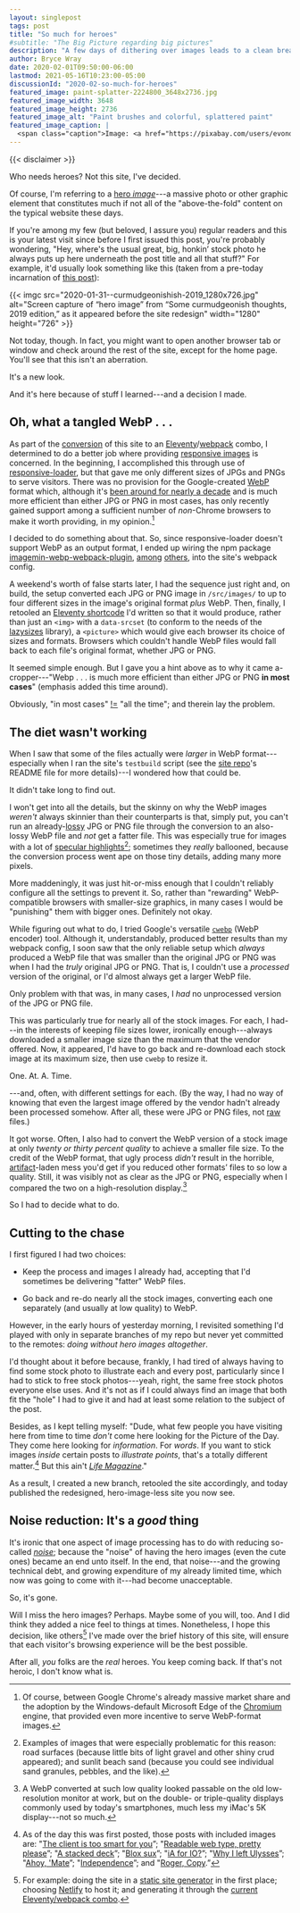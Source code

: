 ```yaml
---
layout: singlepost
tags: post
title: "So much for heroes"
#subtitle: "The Big Picture regarding big pictures"
description: "A few days of dithering over images leads to a clean break."
author: Bryce Wray
date: 2020-02-01T09:50:00-06:00
lastmod: 2021-05-16T10:23:00-05:00
discussionId: "2020-02-so-much-for-heroes"
featured_image: paint-splatter-2224800_3648x2736.jpg
featured_image_width: 3648
featured_image_height: 2736
featured_image_alt: "Paint brushes and colorful, splattered paint"
featured_image_caption: |
  <span class="caption">Image: <a href="https://pixabay.com/users/evondue-4996403/?utm_source=link-attribution&amp;utm_medium=referral&amp;utm_campaign=image&amp;utm_content=2224800">evondue</a>; <a href="https://pixabay.com/?utm_source=link-attribution&amp;utm_medium=referral&amp;utm_campaign=image&amp;utm_content=2224800">Pixabay</a></span>
---
```


{{< disclaimer >}}

Who needs heroes? Not this site, I've decided.

Of course, I'm referring to a [hero *image*](https://www.optimizely.com/optimization-glossary/hero-image/)---a massive photo or other graphic element that constitutes much if not all of the "above-the-fold" content on the typical website these days.

If you're among my few (but beloved, I assure you) regular readers and this is your latest visit since before I first issued this post, you're probably wondering, "Hey, where's the usual great, big, honkin’ stock photo he always puts up here underneath the post title and all that stuff?" For example, it'd usually look something like this (taken from a pre-today incarnation of [this post](/posts/2019/11/curmudgeonish-2019/)):

{{< imgc src="2020-01-31--curmudgeonishish-2019_1280x726.jpg" alt="Screen capture of “hero image” from “Some curmudgeonish thoughts, 2019 edition,” as it appeared before the site redesign" width="1280" height="726" >}}

Not today, though. In fact, you might want to open another browser tab or window and check around the rest of the site, except for the home page. You'll see that this isn't an aberration.

It's a new look.

And it's here because of stuff I learned---and a decision I made.

## Oh, what a tangled WebP&nbsp;.&nbsp;.&nbsp;.

As part of the [conversion](/posts/2019/12/packing-up/) of this site to an [Eleventy](https://11ty.dev)/[webpack](https://webpack.js.org) combo, I determined to do a better job where providing [responsive images](https://developer.mozilla.org/en-US/docs/Learn/HTML/Multimedia_and_embedding/Responsive_images) is concerned. In the beginning, I accomplished this through use of [responsive-loader](https://github.com/herrstucki/responsive-loader), but that gave me only different sizes of JPGs and PNGs to serve visitors. There was no provision for the Google-created [WebP](https://developers.google.com/speed/webp) format which, although it's [been around for nearly a decade](https://web.archive.org/web/20101004134848/http://code.google.com/intl/no/speed/webp/docs/c_study.html) and is much more efficient than either JPG or PNG in most cases, has only recently gained support among a sufficient number of *non*-Chrome browsers to make it worth providing, in my opinion.[^ChrShare]

[^ChrShare]: Of course, between Google Chrome's already massive market share and the adoption by the Windows-default Microsoft Edge of the [Chromium](https://www.chromium.org) engine, that provided even more incentive to serve WebP-format images.

I decided to do something about that. So, since responsive-loader doesn't support WebP as an output format, I ended up wiring the npm package [imagemin-webp-webpack-plugin](https://github.com/iampava/imagemin-webp-webpack-plugin), [among](https://github.com/imagemin/imagemin-webp) [others](https://github.com/Klathmon/imagemin-webpack-plugin), into the site's webpack config.

A weekend's worth of false starts later, I had the sequence just right and, on build, the setup converted each JPG or PNG image in `/src/images/` to up to four different sizes in the image's original format *plus* WebP. Then, finally, I retooled an [Eleventy shortcode](https://www.11ty.dev/docs/shortcodes/) I'd written so that it would produce, rather than just an `<img>` with a `data-srcset` (to conform to the needs of the [lazysizes](https://github.com/aFarkas/lazysizes) library), a `<picture>` which would give each browser its choice of sizes and formats. Browsers which couldn't handle WebP files would fall back to each file's original format, whether JPG or PNG.

It seemed simple enough. But I gave you a hint above as to why it came a-cropper---"Webp .&nbsp;.&nbsp;. is much more efficient than either JPG or PNG **in most cases**" (emphasis added this time around).

Obviously, "in most cases" [!=](https://sciencetrends.com/does-not-equal-sign-what-does) "all the time"; and therein lay the problem.

## The diet wasn't working

When I saw that some of the files actually were *larger* in WebP format---especially when I ran the site's `testbuild` script (see the [site repo](https://github.com/brycewray/eleventy_bundler)'s README file for more details)---I wondered how that could be.

It didn't take long to find out.

I won't get into all the details, but the skinny on why the WebP images *weren't* always skinnier than their counterparts is that, simply put, you can't run an already-[lossy](https://techterms.com/definition/lossy) JPG or PNG file through the conversion to an also-lossy WebP file and *not* get a fatter file. This was especially true for images with a lot of [specular highlights](https://en.wikipedia.org/wiki/Specular_highlight)[^granular]; sometimes they *really* ballooned, because the conversion process went ape on those tiny details, adding many more pixels.

[^granular]: Examples of images that were especially problematic for this reason: road surfaces (because little bits of light gravel and other shiny crud appeared); and sunlit beach sand (because you could see individual sand granules, pebbles, and the like).

More maddeningly, it was just hit-or-miss enough that I couldn't reliably configure all the settings to prevent it. So, rather than "rewarding" WebP-compatible browsers with smaller-size graphics, in many cases I would be "punishing" them with bigger ones. Definitely not okay.

While figuring out what to do, I tried Google's versatile [`cwebp`](https://developers.google.com/speed/webp/docs/cwebp) (WebP encoder) tool. Although it, understandably, produced better results than my webpack config, I soon saw that the only reliable setup which *always* produced a WebP file that was smaller than the original JPG or PNG was when I had the *truly* original JPG or PNG. That is, I couldn't use a *processed* version of the original, or I'd almost always get a larger WebP file.

Only problem with that was, in many cases, I *had* no unprocessed version of the JPG or PNG file.

This was particularly true for nearly all of the stock images. For each, I had---in the interests of keeping file sizes lower, ironically enough---always downloaded a smaller image size than the maximum that the vendor offered. Now, it appeared, I'd have to go back and re-download each stock image at its maximum size, then use `cwebp` to resize it.

One. At. A. Time.

---and, often, with different settings for each. (By the way, I had no way of knowing that even the largest image offered by the vendor hadn't already been processed somehow. After all, these were JPG or PNG files, not [raw](https://en.wikipedia.org/wiki/Raw_image_format) files.)

It got worse. Often, I also had to convert the WebP version of a stock image at only *twenty or thirty percent quality* to achieve a smaller file size. To the credit of the WebP format, that ugly process *didn't* result in the horrible, [artifact](https://en.wikipedia.org/wiki/Compression_artifact)-laden mess you'd get if you reduced other formats’ files to so low a quality. Still, it was visibly not as clear as the JPG or PNG, especially when I compared the two on a high-resolution display.[^workLoRes]

[^workLoRes]: A WebP converted at such low quality looked passable on the old low-resolution monitor at work, but on the double- or triple-quality displays commonly used by today's smartphones, much less my iMac's 5K display---not so much.

So I had to decide what to do.

## Cutting to the chase

I first figured I had two choices:

- Keep the process and images I already had, accepting that I'd sometimes be delivering "fatter" WebP files.

- Go back and re-do nearly all the stock images, converting each one separately (and usually at low quality) to WebP.

However, in the early hours of yesterday morning, I revisited something I'd played with only in separate branches of my repo but never yet committed to the remotes: *doing without hero images altogether*.

I'd thought about it before because, frankly, I had tired of always having to find some stock photo to illustrate each and every post, particularly since I had to stick to free stock photos---yeah, right, the same free stock photos everyone else uses. And it's not as if I could always find an image that both fit the "hole" I had to give it and had at least some relation to the subject of the post.

Besides, as I kept telling myself: "Dude, what few people you have visiting here from time to time *don't* come here looking for the Picture of the Day. They come here looking for *information*. For *words*. If you want to stick images *inside* certain posts to *illustrate points*, that's a totally different matter.[^postsImgs] But this ain't [*Life Magazine*](https://en.wikipedia.org/wiki/Life_(magazine))."

[^postsImgs]: As of the day this was first posted, those posts with included images are: "[The client is too smart for you](/posts/2018/10/client-too-smart/)”; "[Readable web type, pretty please](/posts/2018/10/web-typography-part-1/)”; "[A stacked deck](/posts/2018/10/web-typography-part-2/)”; "[Blox sux](/posts/2019/01/blox-sux/)”; "[iA for IO?](/posts/2019/02/ia-for-io/)”; "[Why I left Ulysses](/posts/2019/04/why-left-ulysses/)”; "[Ahoy, 'Mate](/posts/2019/06/ahoy-mate/)”; "[Independence](/posts/2019/07/independence/)”; and "[Roger, Copy](/posts/2019/07/roger-copy/).”

As a result, I created a new branch, retooled the site accordingly, and today published the redesigned, hero-image-less site you now see.

## Noise reduction: It's a *good* thing

It's ironic that one aspect of image processing has to do with reducing so-called [*noise*](https://www.cambridgeincolour.com/tutorials/image-noise.htm); because the "noise" of having the hero images (even the cute ones) became an end unto itself. In the end, that noise---and the growing technical debt, and growing expenditure of my already limited time, which now was going to come with it---had become unacceptable.

So, it's gone.

Will I miss the hero images? Perhaps. Maybe some of you will, too. And I did think they added a nice feel to things at times. Nonetheless, I hope this decision, like others[^decisions] I've made over the brief history of this site, will ensure that each visitor's browsing experience will be the best possible.

[^decisions]: For example: doing the site in a [static site generator](https://staticgen.com) in the first place; choosing [Netlify](https://netlify.com) to host it; and generating it through the [current Eleventy/webpack combo](/posts/2019/12/packing-up/).

After all, *you* folks are the *real* heroes. You keep coming back. If that's not heroic, I don't know what is.
